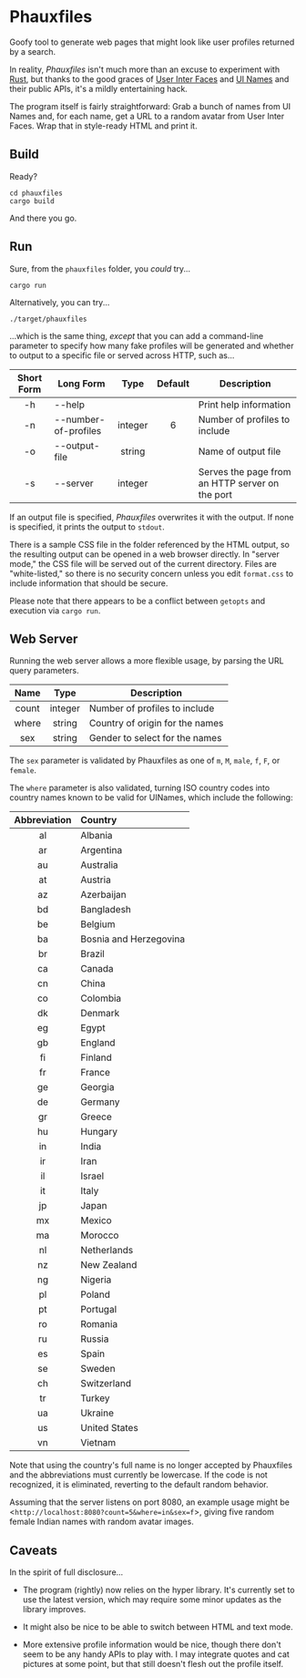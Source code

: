Phauxfiles
==========

Goofy tool to generate web pages that might look like user profiles returned by a search.

In reality, _Phauxfiles_ isn't much more than an excuse to experiment with [Rust](http://rust-lang.org/), but thanks to the good graces of [User Inter Faces](http://uifaces.com/) and [UI Names](http://uinames.com/) and their public APIs, it's a mildly entertaining hack.

The program itself is fairly straightforward:  Grab a bunch of names from UI Names and, for each name, get a URL to a random avatar from User Inter Faces.  Wrap that in style-ready HTML and print it.

Build
-----

Ready?

    cd phauxfiles
    cargo build

And there you go.

Run
---

Sure, from the `phauxfiles` folder, you _could_ try...

    cargo run

Alternatively, you can try...

    ./target/phauxfiles

...which is the same thing, _except_ that you can add a command-line parameter to specify how many fake profiles will be generated and whether to output to a specific file or served across HTTP, such as...

|**Short Form**|**Long Form**|**Type** |**Default**|**Description**|
|:------------:| ----------- |:-------:|:---------:| ------------- |
| -h | --help                |         |           | Print help information |
| -n | --number-of-profiles  | integer | 6         | Number of profiles to include |
| -o | --output-file         | string  |           | Name of output file |
| -s | --server              | integer |           | Serves the page from an HTTP server on the port |

If an output file is specified, _Phauxfiles_ overwrites it with the output.  If none is specified, it prints the output to `stdout`.

There is a sample CSS file in the folder referenced by the HTML output, so the resulting output can be opened in a web browser directly.  In "server mode," the CSS file will be served out of the current directory.  Files are "white-listed," so there is no security concern unless you edit `format.css` to include information that should be secure.

Please note that there appears to be a conflict between `getopts` and execution via `cargo run`.

Web Server
----------

Running the web server allows a more flexible usage, by parsing the URL query parameters.

|**Name**|**Type** |**Description**|
|:------:|:-------:| ------------- |
| count  | integer | Number of profiles to include   |
| where  | string  | Country of origin for the names |
| sex    | string  | Gender to select for the names  |

The `sex` parameter is validated by Phauxfiles as one of `m`, `M`, `male`, `f`, `F`, or `female`.

The `where` parameter is also validated, turning ISO country codes into country names known to be valid for UINames, which include the following:

|**Abbreviation**|**Country** |
|:--------------:|:---------  |
| al | Albania                |
| ar | Argentina              |
| au | Australia              |
| at | Austria                |
| az | Azerbaijan             |
| bd | Bangladesh             |
| be | Belgium                |
| ba | Bosnia and Herzegovina |
| br | Brazil                 |
| ca | Canada                 |
| cn | China                  |
| co | Colombia               |
| dk | Denmark                |
| eg | Egypt                  |
| gb | England                |
| fi | Finland                |
| fr | France                 |
| ge | Georgia                |
| de | Germany                |
| gr | Greece                 |
| hu | Hungary                |
| in | India                  |
| ir | Iran                   |
| il | Israel                 |
| it | Italy                  |
| jp | Japan                  |
| mx | Mexico                 |
| ma | Morocco                |
| nl | Netherlands            |
| nz | New Zealand            |
| ng | Nigeria                |
| pl | Poland                 |
| pt | Portugal               |
| ro | Romania                |
| ru | Russia                 |
| es | Spain                  |
| se | Sweden                 |
| ch | Switzerland            |
| tr | Turkey                 |
| ua | Ukraine                |
| us | United States          |
| vn | Vietnam                |

Note that using the country's full name is no longer accepted by Phauxfiles and the abbreviations must currently be lowercase.  If the code is not recognized, it is eliminated, reverting to the default random behavior.

Assuming that the server listens on port 8080, an example usage might be <`http://localhost:8080?count=5&where=in&sex=f`>, giving five random female Indian names with random avatar images.

Caveats
-------

In the spirit of full disclosure...

 - The program (rightly) now relies on the hyper library.  It's currently set to use the latest version, which may require some minor updates as the library improves.

 - It might also be nice to be able to switch between HTML and text mode.

 - More extensive profile information would be nice, though there don't seem to be any handy APIs to play with.  I may integrate quotes and cat pictures at some point, but that still doesn't flesh out the profile itself.

